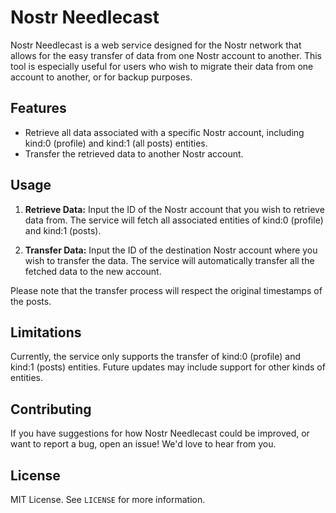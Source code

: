 # Nostr Needlecast

Nostr Needlecast is a web service designed for the Nostr network that allows for the easy transfer of data from one Nostr account to another. This tool is especially useful for users who wish to migrate their data from one account to another, or for backup purposes.

## Features

- Retrieve all data associated with a specific Nostr account, including kind:0 (profile) and kind:1 (all posts) entities.
- Transfer the retrieved data to another Nostr account.

## Usage

1. **Retrieve Data:** Input the ID of the Nostr account that you wish to retrieve data from. The service will fetch all associated entities of kind:0 (profile) and kind:1 (posts).

2. **Transfer Data:** Input the ID of the destination Nostr account where you wish to transfer the data. The service will automatically transfer all the fetched data to the new account.

Please note that the transfer process will respect the original timestamps of the posts.

## Limitations

Currently, the service only supports the transfer of kind:0 (profile) and kind:1 (posts) entities. Future updates may include support for other kinds of entities.

## Contributing

If you have suggestions for how Nostr Needlecast could be improved, or want to report a bug, open an issue! We'd love to hear from you.

## License

MIT License. See `LICENSE` for more information.
